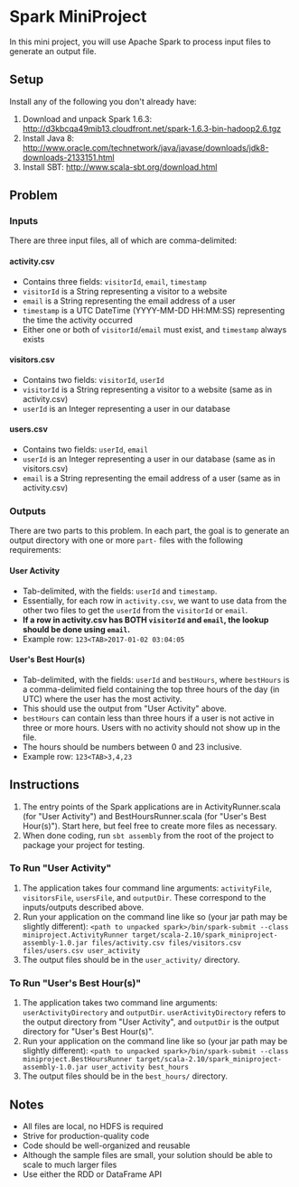 # Spark MiniProject

In this mini project, you will use Apache Spark to process input files to generate an output file.

## Setup

Install any of the following you don't already have:

1. Download and unpack Spark 1.6.3: http://d3kbcqa49mib13.cloudfront.net/spark-1.6.3-bin-hadoop2.6.tgz
2. Install Java 8: http://www.oracle.com/technetwork/java/javase/downloads/jdk8-downloads-2133151.html
3. Install SBT: http://www.scala-sbt.org/download.html

## Problem

### Inputs

There are three input files, all of which are comma-delimited:

#### activity.csv

* Contains three fields: `visitorId`, `email`, `timestamp`
* `visitorId` is a String representing a visitor to a website
* `email` is a String representing the email address of a user
* `timestamp` is a UTC DateTime (YYYY-MM-DD HH:MM:SS) representing the time the activity occurred
* Either one or both of `visitorId`/`email` must exist, and `timestamp` always exists

#### visitors.csv

* Contains two fields: `visitorId`, `userId`
* `visitorId` is a String representing a visitor to a website (same as in activity.csv)
* `userId` is an Integer representing a user in our database

#### users.csv

* Contains two fields: `userId`, `email`
* `userId` is an Integer representing a user in our database (same as in visitors.csv)
* `email` is a String representing the email address of a user (same as in activity.csv)

### Outputs

There are two parts to this problem. In each part, the goal is to generate an output directory with one or more `part-` files with the following requirements:

#### User Activity

* Tab-delimited, with the fields: `userId` and `timestamp`.
* Essentially, for each row in `activity.csv`, we want to use data from the other two files to get the `userId` from the `visitorId` or `email`.
* **If a row in activity.csv has BOTH `visitorId` and `email`, the lookup should be done using `email`.**
* Example row: `123<TAB>2017-01-02 03:04:05`

#### User's Best Hour(s)

* Tab-delimited, with the fields: `userId` and `bestHours`, where `bestHours` is a comma-delimited field containing the top three hours of the day (in UTC) where the user has the most activity.
* This should use the output from "User Activity" above.
* `bestHours` can contain less than three hours if a user is not active in three or more hours. Users with no activity should not show up in the file.
* The hours should be numbers between 0 and 23 inclusive.
* Example row: `123<TAB>3,4,23`

## Instructions

1. The entry points of the Spark applications are in ActivityRunner.scala (for "User Activity") and BestHoursRunner.scala (for "User's Best Hour(s)"). Start here, but feel free to create more files as necessary.
2. When done coding, run `sbt assembly` from the root of the project to package your project for testing.

### To Run "User Activity"

1. The application takes four command line arguments: `activityFile`, `visitorsFile`, `usersFile`, and `outputDir`. These correspond to the inputs/outputs described above.
2. Run your application on the command line like so (your jar path may be slightly different): `<path to unpacked spark>/bin/spark-submit --class miniproject.ActivityRunner target/scala-2.10/spark_miniproject-assembly-1.0.jar files/activity.csv files/visitors.csv files/users.csv user_activity`
3. The output files should be in the `user_activity/` directory.

### To Run "User's Best Hour(s)"

1. The application takes two command line arguments: `userActivityDirectory` and `outputDir`. `userActivityDirectory` refers to the output directory from "User Activity", and `outputDir` is the output directory for "User's Best Hour(s)".
2. Run your application on the command line like so (your jar path may be slightly different): `<path to unpacked spark>/bin/spark-submit --class miniproject.BestHoursRunner target/scala-2.10/spark_miniproject-assembly-1.0.jar user_activity best_hours`
3. The output files should be in the `best_hours/` directory.

## Notes

* All files are local, no HDFS is required
* Strive for production-quality code
* Code should be well-organized and reusable
* Although the sample files are small, your solution should be able to scale to much larger files
* Use either the RDD or DataFrame API

